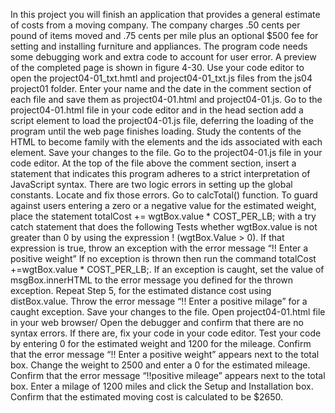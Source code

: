 In this project you will finish an application that provides a general estimate of costs from a moving company. The company charges .50 cents per pound of items moved and .75 cents per mile plus an optional $500 fee for setting and installing furniture and appliances. The program code needs some debugging work and extra code to account for user error. A preview of the completed page is shown in figure 4-30. 
Use your code editor to open the project04-01_txt.hmtl and project04-01_txt.js files from the js04 project01 folder. Enter your name and the date in the comment section of each file and save them as project04-01.html and project04-01.js. 
Go to the project04-01.html file in your code editor and in the head section add a script element to load the project04-01.js file, deferring the loading of the program until the web page finishes loading. Study the contents of the HTML to become family with the elements and the ids associated with each element. Save your changes to the file. 
Go to the project04-01.js file in your code editor. At the top of the file above the comment section, insert a statement that indicates this program adheres to a strict interpretation of JavaScript syntax. 
There are two logic errors in setting up the global constants. Locate and fix those errors. 
Go to calcTotal() function. To guard against users entering a zero or a negative value for the estimated weight, place the statement totalCost += wgtBox.value * COST_PER_LB; with a try catch statement that does the following
Tests whether wgtBox.value is not greater than 0 by using the expression ! (wgtBox.Value > 0). If that expression is true, throw an exception with the error message “!! Enter a positive weight”
If no exception is thrown then run the command totalCost +=wgtBox.value * COST_PER_LB;.
If an exception is caught, set the value of msgBox.innerHTML to the error message you defined for the thrown exception. 
Repeat Step 5, for the estimated distance cost using distBox.value. Throw the error message “!! Enter a positive milage” for a caught exception. 
Save your changes to the file. 
Open project04-01.html file in your web browser/ Open the debugger and confirm that there are no syntax errors. If there are, fix your code in your code editor. 
Test your code by entering 0 for the estimated weight and 1200 for the mileage. Confirm that the error message “!! Enter a positive weight” appears next to the total box. 
Change the weight to 2500 and enter a 0 for the estimated mileage. Confirm that the error message “!!positive mileage” appears next to the total box.
Enter a milage of 1200 miles and click the Setup and Installation box. Confirm that the estimated moving cost is calculated to be $2650. 

